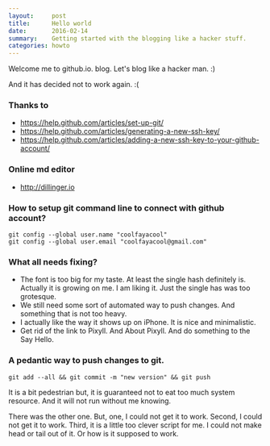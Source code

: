 ```yaml
---
layout:     post
title:      Hello world
date:       2016-02-14 
summary:    Getting started with the blogging like a hacker stuff. 
categories: howto 
---
```


Welcome me to github.io. blog. Let's blog like a hacker man. :) 

And it has decided not to work again. :( 

### Thanks to

  * https://help.github.com/articles/set-up-git/
  * https://help.github.com/articles/generating-a-new-ssh-key/
  * https://help.github.com/articles/adding-a-new-ssh-key-to-your-github-account/

### Online md editor 

  * http://dillinger.io

### How to setup git command line to connect with github account? 

```
git config --global user.name "coolfayacool"
git config --global user.email "coolfayacool@gmail.com"
```



### What all needs fixing? 

  * The font is too big for my taste. At least the single hash definitely is. Actually it is growing on me. I am liking it. Just the single has was too grotesque.  
  * We still need some sort of automated way to push changes. And something that is not too heavy. 
  * I actually like the way it shows up on iPhone. It is nice and minimalistic.
  * Get rid of the link to Pixyll. And About Pixyll. And do something to the Say Hello. 

### A pedantic way to push changes to git. 
```
git add --all && git commit -m "new version" && git push 
```
It is a bit pedestrian but, it is guaranteed not to eat too much system resource. And it will not run without me knowing. 

There was the other one. But, one, I could not get it to work. Second, I could not get it to work. Third, it is a little too clever script for me. I could not make head or tail out of it. Or how is it supposed to work. 
